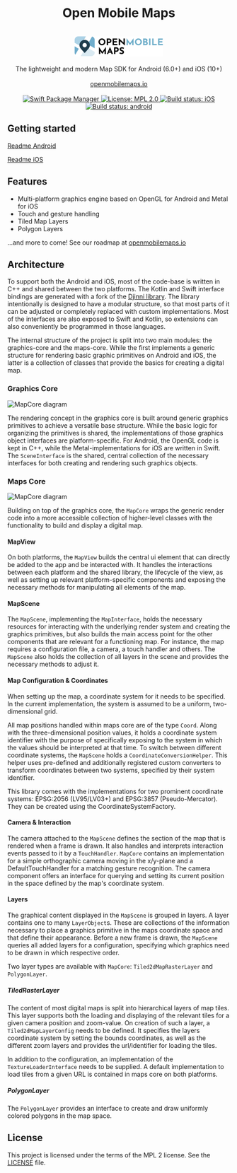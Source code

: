 <h1 align="center">Open Mobile Maps</h1>
<br />
<div align="center">
  <img width="200" height="45" src="logo.svg" />
  <br />
  <br />
  The lightweight and modern Map SDK for Android (6.0+) and iOS (10+)
  <br />
  <br />
  <a href="https://openmobilemaps.io/">openmobilemaps.io</a>
</div>
<br />

<div align="center">
    <!-- SPM -->
    <a href="https://github.com/apple/swift-package-manager">
      <img alt="Swift Package Manager"
      src="https://img.shields.io/badge/SPM-%E2%9C%93-brightgreen.svg?style=flat">
    </a>
    <!-- License -->
    <a href="https://github.com/openmobilemaps/maps-core/blob/master/LICENSE">
      <img alt="License: MPL 2.0"
      src="https://img.shields.io/badge/License-MPL%202.0-brightgreen.svg">
    </a>
    <!-- iOS Build -->
    <a href="https://github.com/openmobilemaps/maps-core/actions/workflows/ios.yml">
      <img alt="Build status: iOS"
      src="https://github.com/openmobilemaps/maps-core/actions/workflows/ios.yml/badge.svg">
    </a>
    <!-- android Build -->
    <a href="https://github.com/openmobilemaps/maps-core/actions/workflows/android.yml">
      <img alt="Build status: android"
      src="https://github.com/openmobilemaps/maps-core/actions/workflows/android.yml/badge.svg">
    </a>
</div>

## Getting started

[Readme Android](./android/)

[Readme iOS](./ios/)

## Features
* Multi-platform graphics engine based on OpenGL for Android and Metal for iOS
* Touch and gesture handling
* Tiled Map Layers
* Polygon Layers

...and more to come! See our roadmap at [openmobilemaps.io](https://openmobilemaps.io)

## Architecture

To support both the Android and iOS, most of the code-base is written in C++ and shared between the two platforms. The Kotlin and Swift interface bindings are generated with a fork of the [Djinni library](https://github.com/UbiqueInnovation/djinni). The library intentionally is designed to have a modular structure, so that most parts of it can be adjusted or completely replaced with custom implementations. Most of the interfaces are also exposed to Swift and Kotlin, so extensions can also conveniently be programmed in those languages.

The internal structure of the project is split into two main modules: the graphics-core and the maps-core. While the first implements a generic structure for rendering basic graphic primitives on Android and iOS, the latter is a collection of classes that provide the basics for creating a digital map.

### Graphics Core

![MapCore diagram](docs/GraphicsCore.png)

The rendering concept in the graphics core is built around generic graphics primitives to achieve a versatile base structure. While the basic logic for organizing the primitives is shared, the implementations of those graphics object interfaces are platform-specific. For Android, the OpenGL code is kept in C++, while the Metal-implementations for iOS are written in Swift. The `SceneInterface` is the shared, central collection of the necessary interfaces for both creating and rendering such graphics objects. 

### Maps Core

![MapCore diagram](docs/MapsCore.png)

Building on top of the graphics core, the `MapCore` wraps the generic render code into a more accessible collection of higher-level classes with the functionality to build and display a digital map.  

#### MapView

On both platforms, the `MapView` builds the central ui element that can directly be added to the app and be interacted with. It handles the interactions between each platform and the shared library, the lifecycle of the view, as well as setting up relevant platform-specific components and exposing the necessary methods for manipulating all elements of the map.

#### MapScene

The `MapScene`, implementing the `MapInterface`, holds the necessary resources for interacting with the underlying render system and creating the graphics primitives, but also builds the main access point for the other components that are relevant for a functioning map. For instance, the map requires a  configuration file, a camera, a touch handler and others. The `MapScene` also holds the collection of all layers in the scene and provides the necessary methods to adjust it.

#### Map Configuration & Coordinates

When setting up the map, a coordinate system for it needs to be specified. In the current implementation, the system is assumed to be a uniform, two-dimensional grid. 

All map positions handled within maps core are of the type `Coord`. Along with the three-dimensional position values, it holds a coordinate system identifier with the purpose of specifically exposing to the system in which the values should be interpreted at that time. To switch between different coordinate systems, the `MapScene` holds a `CoordinateConversionHelper`. This helper uses pre-defined and additionally registered custom converters to transform coordinates between two systems, specified by their system identifier.

This library comes with the implementations for two prominent coordinate systems: EPSG:2056 (LV95/LV03+) and EPSG:3857 (Pseudo-Mercator). They can be created using the CoordinateSystemFactory.

#### Camera & Interaction

The camera attached to the `MapScene` defines the section of the map that is rendered when a frame is drawn. It also handles and interprets interaction events passed to it by a `TouchHandler`. `MapCore` contains an implementation for a simple orthographic camera moving in the x/y-plane and a DefaultTouchHandler for a matching gesture recognition. The camera component offers an interface for querying and setting its current position in the space defined by the map's coordinate system.

#### Layers

The graphical content displayed in the `MapScene` is grouped in layers. A layer contains one to many `LayerObject`s. These are collections of the information necessary to place a graphics primitive in the maps coordinate space and that define their appearance. Before a new frame is drawn, the `MapScene` queries all added layers for a configuration, specifying which graphics need to be drawn in which respective order.

Two layer types are available with `MapCore`: `Tiled2dMapRasterLayer` and `PolygonLayer`.

##### TiledRasterLayer

The content of most digital maps is split into hierarchical layers of map tiles. This layer supports both the loading and displaying of the relevant tiles for a given camera position and zoom-value. On creation of such a layer, a `Tiled2dMapLayerConfig` needs to be defined. It specifies the layers coordinate system by setting the bounds coordinates, as well as the different zoom layers and provides the url/identifier for loading the tiles.

In addition to the configuration, an implementation of the `TextureLoaderInterface` needs to be supplied. A default implementation to load tiles from a given URL is contained in maps core on both platforms.

##### PolygonLayer

The `PolygonLayer` provides an interface to create and draw uniformly colored polygons in the map space.   


## License
This project is licensed under the terms of the MPL 2 license. See the [LICENSE](LICENSE) file.
